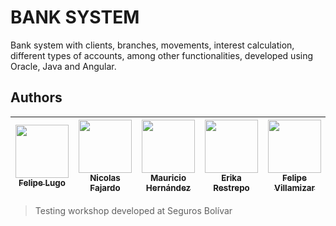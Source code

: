 # BANK SYSTEM

Bank system with clients, branches, movements, interest calculation, different types of accounts, among other functionalities, developed using Oracle, Java and Angular.

## Authors
| [<img src="https://avatars.githubusercontent.com/u/73200556?v=4" width=85><br><sub> Felipe Lugo </sub>](https://github.com/Anfel-l) | [<img src="https://avatars.githubusercontent.com/u/79338035?v=4" width=85><br><sub> Nicolas Fajardo </sub>](https://github.com/Echendi) | [<img src="https://avatars.githubusercontent.com/u/110627648?v=4" width=85><br><sub> Mauricio Hernández </sub>](https://github.com/andreshserna) | [<img src="https://avatars.githubusercontent.com/u/74516125?v=4" width=85><br><sub> Erika Restrepo </sub>](https://github.com/erikar98) | [<img src="https://avatars.githubusercontent.com/u/95534180?v=4" width=85><br><sub> Felipe Villamizar </sub>](https://github.com/felipevcc) | 
| :---: | :---: | :---: | :---: | :---: |

> Testing workshop developed at Seguros Bolívar
